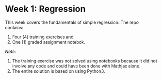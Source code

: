 # Week 1: Regression

This week covers the fundamentals of simple regression. The repo contains:

1. Four (4) training exercises and
2. One (1) graded assignment notebok.


_Note:_  

1.  The training exercise was not solved using notebooks because it did not involve any code and could have been done with Mathjax alone.
2. The entire solution is based on using Python3.